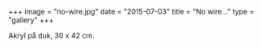 +++
image = "no-wire.jpg"
date = "2015-07-03"
title = "No wire..."
type = "gallery"
+++

Akryl på duk, 30 x 42 cm.

